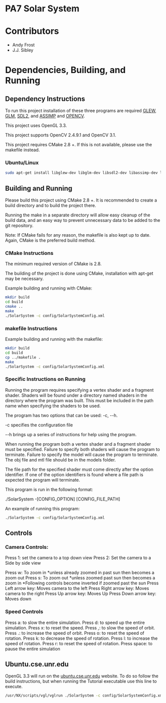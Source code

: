 # PA7 Solar System

# Contributors
* Andy Frost
* J.J. Sibley

# Dependencies, Building, and Running

## Dependency Instructions
To run this project installation of these three programs are required [GLEW](http://glew.sourceforge.net/), [GLM](http://glm.g-truc.net/0.9.7/index.html), [SDL2](https://wiki.libsdl.org/Tutorials), and [ASSIMP](http://www.assimp.org/) and [OPENCV](http://opencv.org/).

This project uses OpenGL 3.3.

This project supports OpenCV 2.4.9.1 and OpenCV 3.1.

This project requires CMake 2.8 +. If this is not available, please use the makefile instead.

### Ubuntu/Linux
```bash
sudo apt-get install libglew-dev libglm-dev libsdl2-dev libassimp-dev libopencv-dev
```

## Building and Running
Please build this project using CMake 2.8 +. It is recommended to create a build directory and to build the project there.

Running the make in a separate directory will allow easy cleanup of the build data, and an easy way to prevent unnecessary data to be added to the git repository.

Note: If CMake fails for any reason, the makefile is also kept up to date. Again, CMake is the preferred build method.

### CMake Instructions

The minimum required version of CMake is 2.8. 

The building of the project is done using CMake, installation with apt-get may be necessary.

Example building and running with CMake:

```bash
mkdir build
cd build
cmake ..
make
./SolarSystem -c config/SolarSystemConfig.xml
```

### makefile Instructions

Example building and running with the makefile:
```bash
mkdir build
cd build
cp ../makefile .
make
./SolarSystem -c config/SolarSystemConfig.xml
```

### Specific Instructions on Running
Running the program requires specifying a vertex shader and a fragment shader. Shaders will be found under a directory named shaders in the directory where the program was built. This must be included in the path name when specifying the shaders to be used.

The program has two options that can be used: -c, --h.

-c specifies the configuration file

--h brings up a series of instructions for help using the program.

When running the program both a vertex shader and a fragment shader must be specified. Failure to specify both shaders will cause the program to terminate. Failure to specify the model will cause the program to terminate. The obj file and mtl file should be in the models folder.

The file path for the specified shader must come directly after the option identifier. If one of the option identifiers is found where a file path is expected the program will terminate.

This program is run in the following format:

./SolarSystem -[CONFIG_OPTION] [CONFIG_FILE_PATH]

An example of running this program:

```bash
./SolarSystem -c config/SolarSystemConfig.xml
```

## Controls

### Camera Controls:
Press 1: set the camera to a top down view
Press 2: Set the camera to a Side by side view

Press w: To zoom in *unless already zoomed in past sun then becomes a zoom out
Press s: To zoom out *unless zoomed past sun then becomes a zoom in
*Following controls become inverted if zoomed past the sun
Press Left arrow key: Moves camera to the left
Press Right arrow key: Moves camera to the right
Press Up arrow key: Moves Up
Press Down arrow key: Moves down

### Speed Controls
Press a: to slow the entire simulation.
Press d: to speed up the entire simulation.
Press x: to reset the speed.
Press ,: to slow the speed of orbit.
Press .: to increase the speed of orbit.
Press o: to reset the speed of rotation.
Press k: to decrease the speed of rotation.
Press l: to increase the speed of rotation.
Press r: to reset the speed of rotation.
Press space: to pause the entire simulation

## Ubuntu.cse.unr.edu
OpenGL 3.3 will run on the [ubuntu.cse.unr.edu](https://ubuntu.cse.unr.edu/) website. To do so follow the build instructions, but when running the Tutorial executable use this line to execute.
```bash
/usr/NX/scripts/vgl/vglrun ./SolarSystem -c config/SolarSystemConfig.xml
```
